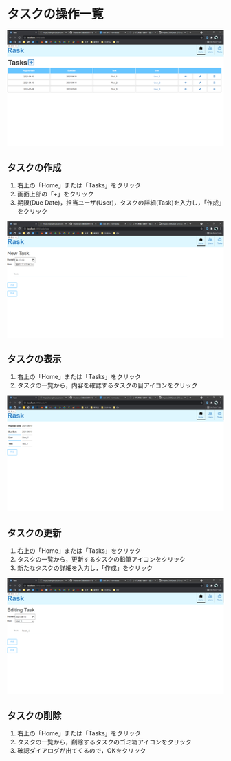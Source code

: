 # タスクの操作一覧
![task](img/task.png)

## タスクの作成
1. 右上の「Home」または「Tasks」をクリック
2. 画面上部の「+」をクリック
3. 期限(Due Date)，担当ユーザ(User)，タスクの詳細(Task)を入力し，「作成」をクリック

![create_task](img/create_task.png)

## タスクの表示
1. 右上の「Home」または「Tasks」をクリック
2. タスクの一覧から，内容を確認するタスクの目アイコンをクリック

![show_task](img/show_task.png)

## タスクの更新
1. 右上の「Home」または「Tasks」をクリック
2. タスクの一覧から，更新するタスクの鉛筆アイコンをクリック
3. 新たなタスクの詳細を入力し，「作成」をクリック

![edit_task](img/edit_task.png)

## タスクの削除
1. 右上の「Home」または「Tasks」をクリック
2. タスクの一覧から，削除するタスクのゴミ箱アイコンをクリック
3. 確認ダイアログが出てくるので，OKをクリック



